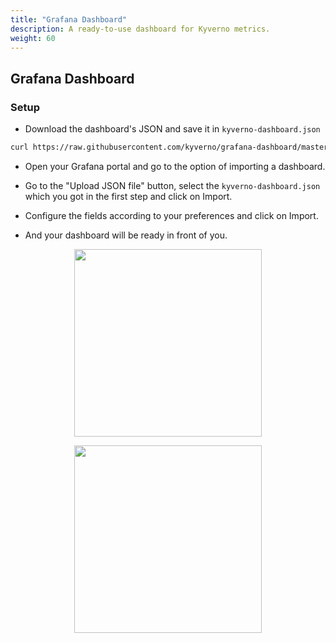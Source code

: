 ```yaml
---
title: "Grafana Dashboard" 
description: A ready-to-use dashboard for Kyverno metrics.
weight: 60
---
```


## Grafana Dashboard

### Setup

* Download the dashboard's JSON and save it in `kyverno-dashboard.json`

```sh
curl https://raw.githubusercontent.com/kyverno/grafana-dashboard/master/grafana/dashboard.json -o kyverno-dashboard.json
```

* Open your Grafana portal and go to the option of importing a dashboard.

* Go to the "Upload JSON file" button, select the `kyverno-dashboard.json` which you got in the first step and click on Import.

* Configure the fields according to your preferences and click on Import.

* And your dashboard will be ready in front of you.

<p align="center"><img src="https://raw.githubusercontent.com/kyverno/website/main/content/en/docs/Monitoring/assets/dashboard-example-1.png" height="300px"/></p>
<p align="center"><img src="https://raw.githubusercontent.com/kyverno/website/main/content/en/docs/Monitoring/assets/dashboard-example-2.png" height="300px" /></p>
